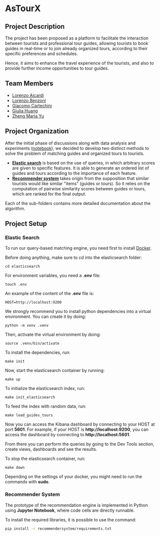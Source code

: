 # AsTourX

## Project Description
The project has been proposed as a platform to facilitate the interaction
between tourists and professional tour guides, 
allowing tourists to book guides in real-time or to join already organized tours, 
according to their specific preferences and schedules. 

Hence, it aims to enhance the travel experience of the tourists, 
and also to provide further income opportunities to tour guides.

## Team Members
- [Lorenzo Aicardi](https://github.com/LorenzoAicardi)
- [Lorenzo Benzoni](https://github.com/lorebenzo)
- [Giacomo Cartechini](https://github.com/Ax-Time)
- [Giulia Huang](https://github.com/giuliahuang)
- [Zheng Maria Yu](https://github.com/Trixyz28)


## Project Organization
After the initial phase of discussions along with data analysis and experiments ([notebook](notebook.ipynb)), 
we decided to develop two distinct methods to solve the problem of
matching guides and organized tours to tourists. 
- [**Elastic search**](/elasticsearch) is based on the use of queries, in which
arbitrary scores are given to specific features. It is able to generate an ordered list of guides and tours
according to the importance of each feature.
- [**Recommender system**](/recommendersystem) takes origin from the supposition that similar tourists would like similar "items" 
(guides or tours). So it relies on the computation of pairwise similarity scores between guides or tours, which are ranked
for the final output.

Each of the sub-folders contains more detailed documentation about the algorithm.

## Project Setup

### Elastic Search
To run our query-based matching engine, you need first to install [Docker](https://www.docker.com/products/docker-desktop/).

Before doing anything, make sure to cd into the elasticsearch folder:
```
cd elasticsearch
```

For environment variables, you need a **.env** file:
```
touch .env
```
An example of the content of the **.env** file is:
```
HOST=http://localhost:9200
```

We strongly recommend you to install python dependencies into a virtual environment. 
You can create it by doing:
```
python -m venv .venv
```
Then, activate the virtual environment by doing:
```
source .venv/bin/activate
```
To install the dependencies, run:
```
make init
```

Now, start the elasticsearch container by running:
```
make up
```

To initialize the elasticsearch index, run:
```
make init_elasticsearch
```

To feed the index with random data, run:
```
make load_guides_tours
```

Now you can access the Kibana dashboard by connecting to your HOST at port **5601**.
For example, if your HOST is **http://localhost:9200**, you can access the dashboard by connecting to **http://localhost:5601**.

From there you can perform the queries by going to the Dev Tools section, create views, dashboards and see the results.

To stop the elasticsearch container, run:
```
make down
```

Depending on the settings of your docker, you might need to run the commands with **sudo**.


### Recommender System
The prototype of the recommendation engine is implemented in Python using **Jupyter Notebook**, 
where code cells are directly runnable. 

To install the required libraries, it is possible to use the command:
```sh
pip install -r recommendersystem/requirements.txt
```